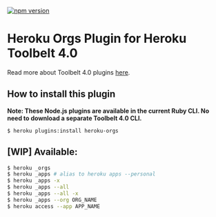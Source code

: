 [![npm version](https://badge.fury.io/js/heroku-orgs.svg)](http://badge.fury.io/js/heroku-orgs)

Heroku Orgs Plugin for Heroku Toolbelt 4.0
===========

Read more about Toolbelt 4.0 plugins [here](https://github.com/heroku/heroku-hello-world#heroku-hello-world).


How to install this plugin
-------------------

**Note: These Node.js plugins are available in the current Ruby CLI. No need to download a separate Toolbelt 4.0 CLI.**

```
$ heroku plugins:install heroku-orgs
```

[WIP] Available:
-------------------

```bash
$ heroku _orgs
$ heroku _apps # alias to heroku apps --personal
$ heroku _apps -x
$ heroku _apps --all
$ heroku _apps --all -x
$ heroku _apps --org ORG_NAME
$ heroku access --app APP_NAME
```


